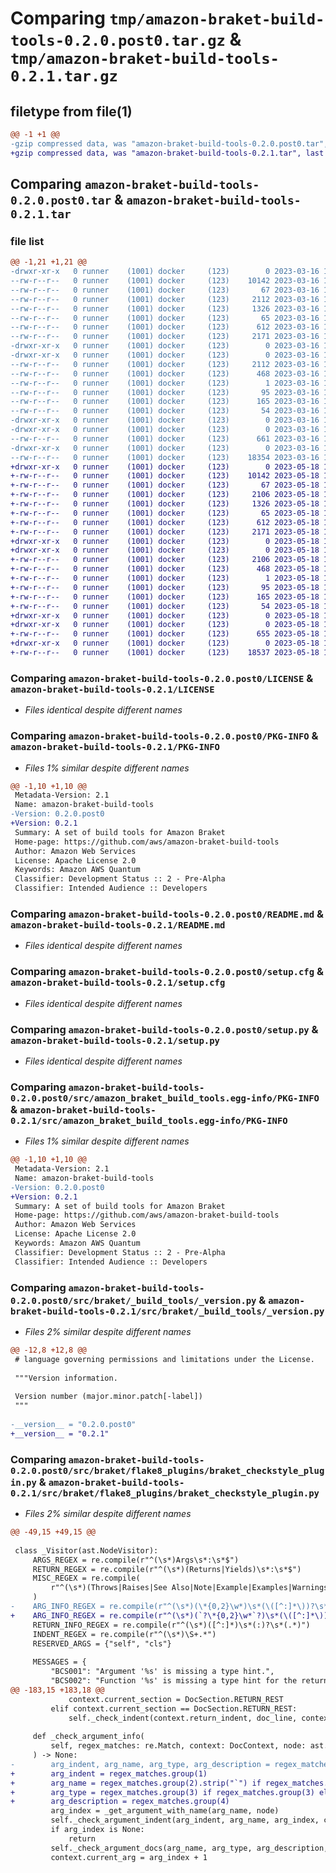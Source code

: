 # Comparing `tmp/amazon-braket-build-tools-0.2.0.post0.tar.gz` & `tmp/amazon-braket-build-tools-0.2.1.tar.gz`

## filetype from file(1)

```diff
@@ -1 +1 @@
-gzip compressed data, was "amazon-braket-build-tools-0.2.0.post0.tar", last modified: Thu Mar 16 16:04:29 2023, max compression
+gzip compressed data, was "amazon-braket-build-tools-0.2.1.tar", last modified: Thu May 18 16:04:56 2023, max compression
```

## Comparing `amazon-braket-build-tools-0.2.0.post0.tar` & `amazon-braket-build-tools-0.2.1.tar`

### file list

```diff
@@ -1,21 +1,21 @@
-drwxr-xr-x   0 runner    (1001) docker     (123)        0 2023-03-16 16:04:29.723428 amazon-braket-build-tools-0.2.0.post0/
--rw-r--r--   0 runner    (1001) docker     (123)    10142 2023-03-16 16:04:20.000000 amazon-braket-build-tools-0.2.0.post0/LICENSE
--rw-r--r--   0 runner    (1001) docker     (123)       67 2023-03-16 16:04:20.000000 amazon-braket-build-tools-0.2.0.post0/NOTICE
--rw-r--r--   0 runner    (1001) docker     (123)     2112 2023-03-16 16:04:29.723428 amazon-braket-build-tools-0.2.0.post0/PKG-INFO
--rw-r--r--   0 runner    (1001) docker     (123)     1326 2023-03-16 16:04:20.000000 amazon-braket-build-tools-0.2.0.post0/README.md
--rw-r--r--   0 runner    (1001) docker     (123)       65 2023-03-16 16:04:20.000000 amazon-braket-build-tools-0.2.0.post0/pyproject.toml
--rw-r--r--   0 runner    (1001) docker     (123)      612 2023-03-16 16:04:29.723428 amazon-braket-build-tools-0.2.0.post0/setup.cfg
--rw-r--r--   0 runner    (1001) docker     (123)     2171 2023-03-16 16:04:20.000000 amazon-braket-build-tools-0.2.0.post0/setup.py
-drwxr-xr-x   0 runner    (1001) docker     (123)        0 2023-03-16 16:04:29.723428 amazon-braket-build-tools-0.2.0.post0/src/
-drwxr-xr-x   0 runner    (1001) docker     (123)        0 2023-03-16 16:04:29.723428 amazon-braket-build-tools-0.2.0.post0/src/amazon_braket_build_tools.egg-info/
--rw-r--r--   0 runner    (1001) docker     (123)     2112 2023-03-16 16:04:29.000000 amazon-braket-build-tools-0.2.0.post0/src/amazon_braket_build_tools.egg-info/PKG-INFO
--rw-r--r--   0 runner    (1001) docker     (123)      468 2023-03-16 16:04:29.000000 amazon-braket-build-tools-0.2.0.post0/src/amazon_braket_build_tools.egg-info/SOURCES.txt
--rw-r--r--   0 runner    (1001) docker     (123)        1 2023-03-16 16:04:29.000000 amazon-braket-build-tools-0.2.0.post0/src/amazon_braket_build_tools.egg-info/dependency_links.txt
--rw-r--r--   0 runner    (1001) docker     (123)       95 2023-03-16 16:04:29.000000 amazon-braket-build-tools-0.2.0.post0/src/amazon_braket_build_tools.egg-info/entry_points.txt
--rw-r--r--   0 runner    (1001) docker     (123)      165 2023-03-16 16:04:29.000000 amazon-braket-build-tools-0.2.0.post0/src/amazon_braket_build_tools.egg-info/requires.txt
--rw-r--r--   0 runner    (1001) docker     (123)       54 2023-03-16 16:04:29.000000 amazon-braket-build-tools-0.2.0.post0/src/amazon_braket_build_tools.egg-info/top_level.txt
-drwxr-xr-x   0 runner    (1001) docker     (123)        0 2023-03-16 16:04:29.723428 amazon-braket-build-tools-0.2.0.post0/src/braket/
-drwxr-xr-x   0 runner    (1001) docker     (123)        0 2023-03-16 16:04:29.723428 amazon-braket-build-tools-0.2.0.post0/src/braket/_build_tools/
--rw-r--r--   0 runner    (1001) docker     (123)      661 2023-03-16 16:04:20.000000 amazon-braket-build-tools-0.2.0.post0/src/braket/_build_tools/_version.py
-drwxr-xr-x   0 runner    (1001) docker     (123)        0 2023-03-16 16:04:29.723428 amazon-braket-build-tools-0.2.0.post0/src/braket/flake8_plugins/
--rw-r--r--   0 runner    (1001) docker     (123)    18354 2023-03-16 16:04:20.000000 amazon-braket-build-tools-0.2.0.post0/src/braket/flake8_plugins/braket_checkstyle_plugin.py
+drwxr-xr-x   0 runner    (1001) docker     (123)        0 2023-05-18 16:04:56.415351 amazon-braket-build-tools-0.2.1/
+-rw-r--r--   0 runner    (1001) docker     (123)    10142 2023-05-18 16:04:42.000000 amazon-braket-build-tools-0.2.1/LICENSE
+-rw-r--r--   0 runner    (1001) docker     (123)       67 2023-05-18 16:04:42.000000 amazon-braket-build-tools-0.2.1/NOTICE
+-rw-r--r--   0 runner    (1001) docker     (123)     2106 2023-05-18 16:04:56.415351 amazon-braket-build-tools-0.2.1/PKG-INFO
+-rw-r--r--   0 runner    (1001) docker     (123)     1326 2023-05-18 16:04:42.000000 amazon-braket-build-tools-0.2.1/README.md
+-rw-r--r--   0 runner    (1001) docker     (123)       65 2023-05-18 16:04:42.000000 amazon-braket-build-tools-0.2.1/pyproject.toml
+-rw-r--r--   0 runner    (1001) docker     (123)      612 2023-05-18 16:04:56.415351 amazon-braket-build-tools-0.2.1/setup.cfg
+-rw-r--r--   0 runner    (1001) docker     (123)     2171 2023-05-18 16:04:42.000000 amazon-braket-build-tools-0.2.1/setup.py
+drwxr-xr-x   0 runner    (1001) docker     (123)        0 2023-05-18 16:04:56.415351 amazon-braket-build-tools-0.2.1/src/
+drwxr-xr-x   0 runner    (1001) docker     (123)        0 2023-05-18 16:04:56.415351 amazon-braket-build-tools-0.2.1/src/amazon_braket_build_tools.egg-info/
+-rw-r--r--   0 runner    (1001) docker     (123)     2106 2023-05-18 16:04:56.000000 amazon-braket-build-tools-0.2.1/src/amazon_braket_build_tools.egg-info/PKG-INFO
+-rw-r--r--   0 runner    (1001) docker     (123)      468 2023-05-18 16:04:56.000000 amazon-braket-build-tools-0.2.1/src/amazon_braket_build_tools.egg-info/SOURCES.txt
+-rw-r--r--   0 runner    (1001) docker     (123)        1 2023-05-18 16:04:56.000000 amazon-braket-build-tools-0.2.1/src/amazon_braket_build_tools.egg-info/dependency_links.txt
+-rw-r--r--   0 runner    (1001) docker     (123)       95 2023-05-18 16:04:56.000000 amazon-braket-build-tools-0.2.1/src/amazon_braket_build_tools.egg-info/entry_points.txt
+-rw-r--r--   0 runner    (1001) docker     (123)      165 2023-05-18 16:04:56.000000 amazon-braket-build-tools-0.2.1/src/amazon_braket_build_tools.egg-info/requires.txt
+-rw-r--r--   0 runner    (1001) docker     (123)       54 2023-05-18 16:04:56.000000 amazon-braket-build-tools-0.2.1/src/amazon_braket_build_tools.egg-info/top_level.txt
+drwxr-xr-x   0 runner    (1001) docker     (123)        0 2023-05-18 16:04:56.415351 amazon-braket-build-tools-0.2.1/src/braket/
+drwxr-xr-x   0 runner    (1001) docker     (123)        0 2023-05-18 16:04:56.415351 amazon-braket-build-tools-0.2.1/src/braket/_build_tools/
+-rw-r--r--   0 runner    (1001) docker     (123)      655 2023-05-18 16:04:42.000000 amazon-braket-build-tools-0.2.1/src/braket/_build_tools/_version.py
+drwxr-xr-x   0 runner    (1001) docker     (123)        0 2023-05-18 16:04:56.415351 amazon-braket-build-tools-0.2.1/src/braket/flake8_plugins/
+-rw-r--r--   0 runner    (1001) docker     (123)    18537 2023-05-18 16:04:42.000000 amazon-braket-build-tools-0.2.1/src/braket/flake8_plugins/braket_checkstyle_plugin.py
```

### Comparing `amazon-braket-build-tools-0.2.0.post0/LICENSE` & `amazon-braket-build-tools-0.2.1/LICENSE`

 * *Files identical despite different names*

### Comparing `amazon-braket-build-tools-0.2.0.post0/PKG-INFO` & `amazon-braket-build-tools-0.2.1/PKG-INFO`

 * *Files 1% similar despite different names*

```diff
@@ -1,10 +1,10 @@
 Metadata-Version: 2.1
 Name: amazon-braket-build-tools
-Version: 0.2.0.post0
+Version: 0.2.1
 Summary: A set of build tools for Amazon Braket
 Home-page: https://github.com/aws/amazon-braket-build-tools
 Author: Amazon Web Services
 License: Apache License 2.0
 Keywords: Amazon AWS Quantum
 Classifier: Development Status :: 2 - Pre-Alpha
 Classifier: Intended Audience :: Developers
```

### Comparing `amazon-braket-build-tools-0.2.0.post0/README.md` & `amazon-braket-build-tools-0.2.1/README.md`

 * *Files identical despite different names*

### Comparing `amazon-braket-build-tools-0.2.0.post0/setup.cfg` & `amazon-braket-build-tools-0.2.1/setup.cfg`

 * *Files identical despite different names*

### Comparing `amazon-braket-build-tools-0.2.0.post0/setup.py` & `amazon-braket-build-tools-0.2.1/setup.py`

 * *Files identical despite different names*

### Comparing `amazon-braket-build-tools-0.2.0.post0/src/amazon_braket_build_tools.egg-info/PKG-INFO` & `amazon-braket-build-tools-0.2.1/src/amazon_braket_build_tools.egg-info/PKG-INFO`

 * *Files 1% similar despite different names*

```diff
@@ -1,10 +1,10 @@
 Metadata-Version: 2.1
 Name: amazon-braket-build-tools
-Version: 0.2.0.post0
+Version: 0.2.1
 Summary: A set of build tools for Amazon Braket
 Home-page: https://github.com/aws/amazon-braket-build-tools
 Author: Amazon Web Services
 License: Apache License 2.0
 Keywords: Amazon AWS Quantum
 Classifier: Development Status :: 2 - Pre-Alpha
 Classifier: Intended Audience :: Developers
```

### Comparing `amazon-braket-build-tools-0.2.0.post0/src/braket/_build_tools/_version.py` & `amazon-braket-build-tools-0.2.1/src/braket/_build_tools/_version.py`

 * *Files 2% similar despite different names*

```diff
@@ -12,8 +12,8 @@
 # language governing permissions and limitations under the License.
 
 """Version information.
 
 Version number (major.minor.patch[-label])
 """
 
-__version__ = "0.2.0.post0"
+__version__ = "0.2.1"
```

### Comparing `amazon-braket-build-tools-0.2.0.post0/src/braket/flake8_plugins/braket_checkstyle_plugin.py` & `amazon-braket-build-tools-0.2.1/src/braket/flake8_plugins/braket_checkstyle_plugin.py`

 * *Files 2% similar despite different names*

```diff
@@ -49,15 +49,15 @@
 
 class _Visitor(ast.NodeVisitor):
     ARGS_REGEX = re.compile(r"^(\s*)Args\s*:\s*$")
     RETURN_REGEX = re.compile(r"^(\s*)(Returns|Yields)\s*:\s*$")
     MISC_REGEX = re.compile(
         r"^(\s*)(Throws|Raises|See Also|Note|Example|Examples|Warnings)\s*:\s*$"
     )
-    ARG_INFO_REGEX = re.compile(r"^(\s*)(\*{0,2}\w*)\s*(\([^:]*\))?\s*:\s*(.*)")
+    ARG_INFO_REGEX = re.compile(r"^(\s*)(`?\*{0,2}\w*`?)\s*(\([^:]*\))?\s*:\s*(.*)")
     RETURN_INFO_REGEX = re.compile(r"^(\s*)([^:]*)\s*(:)?\s*(.*)")
     INDENT_REGEX = re.compile(r"^(\s*)\S+.*")
     RESERVED_ARGS = {"self", "cls"}
 
     MESSAGES = {
         "BCS001": "Argument '%s' is missing a type hint.",
         "BCS002": "Function '%s' is missing a type hint for the return value.",
@@ -183,15 +183,18 @@
             context.current_section = DocSection.RETURN_REST
         elif context.current_section == DocSection.RETURN_REST:
             self._check_indent(context.return_indent, doc_line, context)
 
     def _check_argument_info(
         self, regex_matches: re.Match, context: DocContext, node: ast.FunctionDef
     ) -> None:
-        arg_indent, arg_name, arg_type, arg_description = regex_matches.groups()
+        arg_indent = regex_matches.group(1)
+        arg_name = regex_matches.group(2).strip("`") if regex_matches.group(2) else None
+        arg_type = regex_matches.group(3) if regex_matches.group(3) else None
+        arg_description = regex_matches.group(4)
         arg_index = _get_argument_with_name(arg_name, node)
         self._check_argument_indent(arg_indent, arg_name, arg_index, context, node)
         if arg_index is None:
             return
         self._check_argument_docs(arg_name, arg_type, arg_description, arg_index, context, node)
         context.current_arg = arg_index + 1
```

